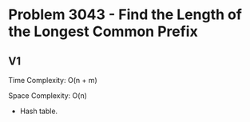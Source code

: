# Problem 3043 - Find the Length of the Longest Common Prefix

## V1

Time Complexity: O(n + m)

Space Complexity: O(n)

- Hash table.

